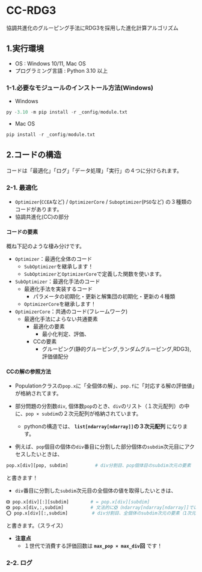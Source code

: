 # CC-RDG3
協調共進化のグルーピング手法にRDG3を採用した進化計算アルゴリズム

## 1.実行環境
- OS : Windows 10/11, Mac OS
- プログラミング言語 : Python 3.10 以上

### 1-1.必要なモジュールのインストール方法(Windows)
- Windows
```python
py -3.10 -m pip install -r _config/module.txt
```
- Mac OS
```python
pip install -r _config/module.txt
```

## 2.コードの構造
コードは「最適化」「ログ」「データ処理」「実行」の４つに分けられます。

### 2-1. 最適化
- `Optimizer`(`CCEA`など) / `OptimizerCore` / `Suboptimizer`(`PSO`など) の３種類のコードがあります。
- 協調共進化(CC)の部分

#### コードの要素
概ね下記のような棲み分けです。

- `Optimizer`：最適化全体のコード
  - `SubOptimizer`を継承します！
  - `SubOptimizer`と`OptimizerCore`で定義した関数を使います。
- `SubOptimizer`：最適化手法のコード
  - 最適化手法を実装するコード
    - パラメータの初期化・更新と解集団の初期化・更新の４種類
  - `OptimizerCore`を継承します！
- `OptimizerCore`：共通のコード(フレームワーク)
  - 最適化手法によらない共通要素
    - 最適化の要素
      - 最小化判定、評価、
    - CCの要素
      - グルーピング(静的グルーピング,ランダムグルーピング,RDG3),評価値配分

#### CCの解の参照方法
- Populationクラスの`pop.x`に「全個体の解」、`pop.f`に「対応する解の評価値」が格納されてます。
- 部分問題の分割数`div`, 個体数`pop`のとき、`div`のリスト（１次元配列）の中に、`pop × subdim`の２次元配列が格納されています。
  - pythonの構造では、 **`list[ndarray[ndarray]]`の３次元配列** になります。

- 例えば、`pop`個目の個体の`div`番目に分割した部分個体の`subdim`次元目にアクセスしたいときは、
```python
pop.x[div][pop, subdim]          # div分割目、pop個体目のsubdim次元の要素
```
と書きます！

- `div`番目に分割した`subdim`次元目の全個体の値を取得したいときは、
```python
❎ pop.x[div][:][subdim]        # = pop.x[div][subdim]
❎ pop.x[div,:,subdim]          # 文法的に❎（ndarray[ndarray[ndarray]]ではない）
⭕ pop.x[div][:,subdim]         # div分割目、全個体のsubdim次元の要素（1次元配列）
```
と書きます。（スライス）

- **注意点**
  - １世代で消費する評価回数は **`max_pop × max_div`回** です！



### 2-2. ログ
